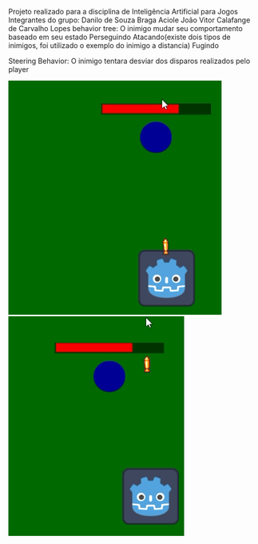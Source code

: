 Projeto realizado para a disciplina de Inteligência Artificial para Jogos
Integrantes do grupo:
Danilo de Souza Braga Aciole
João Vitor Calafange de Carvalho Lopes
behavior tree:
O inimigo mudar seu comportamento baseado em seu estado
Perseguindo
Atacando(existe dois tipos de inimigos, foi utilizado o exemplo do inimigo a distancia)
Fugindo

Steering Behavior:
O inimigo tentara desviar dos disparos realizados pelo player

<a> ![imagem](Avoid1.PNG) ![imagem](Avoid2.PNG)</a>
